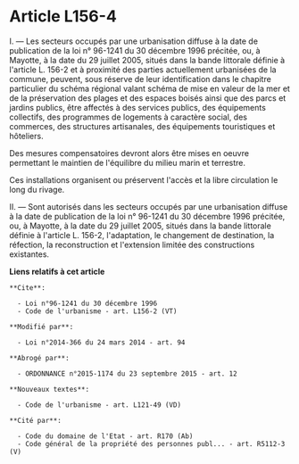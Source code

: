 # Article L156-4

I. ― Les secteurs occupés par une urbanisation diffuse à la date de publication de la loi n° 96-1241 du 30 décembre 1996
précitée, ou, à Mayotte, à la date du 29 juillet 2005, situés dans la bande littorale définie à l'article L. 156-2 et à
proximité des parties actuellement urbanisées de la commune, peuvent, sous réserve de leur identification dans le chapitre
particulier du schéma régional valant schéma de mise en valeur de la mer et de la préservation des plages et des espaces
boisés ainsi que des parcs et jardins publics, être affectés à des services publics, des équipements collectifs, des
programmes de logements à caractère social, des commerces, des structures artisanales, des équipements touristiques et
hôteliers. 

Des mesures compensatoires devront alors être mises en oeuvre permettant le maintien de l'équilibre du milieu marin et
terrestre. 

Ces installations organisent ou préservent l'accès et la libre circulation le long du rivage. 

II. ― Sont autorisés dans les secteurs occupés par une urbanisation diffuse à la date de publication de la loi n° 96-1241 du
30 décembre 1996 précitée, ou, à Mayotte, à la date du 29 juillet 2005, situés dans la bande littorale définie à l'article L.
156-2, l'adaptation, le changement de destination, la réfection, la reconstruction et l'extension limitée des constructions
existantes.

**Liens relatifs à cet article**

	**Cite**:

	  - Loi n°96-1241 du 30 décembre 1996
	  - Code de l'urbanisme - art. L156-2 (VT)

	**Modifié par**:

	  - Loi n°2014-366 du 24 mars 2014 - art. 94

	**Abrogé par**:

	  - ORDONNANCE n°2015-1174 du 23 septembre 2015 - art. 12

	**Nouveaux textes**:

	  - Code de l'urbanisme - art. L121-49 (VD)

	**Cité par**:

	  - Code du domaine de l'Etat - art. R170 (Ab)
	  - Code général de la propriété des personnes publ... - art. R5112-3 (V)
